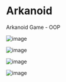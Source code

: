# Arkanoid
Arkanoid Game - OOP

![image](https://user-images.githubusercontent.com/106863159/171991884-a8683d70-0302-42da-a16a-f664a0427829.png)

![image](https://user-images.githubusercontent.com/106863159/171991897-996d991e-9630-47de-b307-de0b4a0bc5c6.png)

![image](https://user-images.githubusercontent.com/106863159/171991904-a9b56a4f-155f-4fb5-b3e1-57cf91f44c8e.png)

![image](https://user-images.githubusercontent.com/106863159/171991923-02bf808e-b049-451c-8183-206c43d95e37.png)

